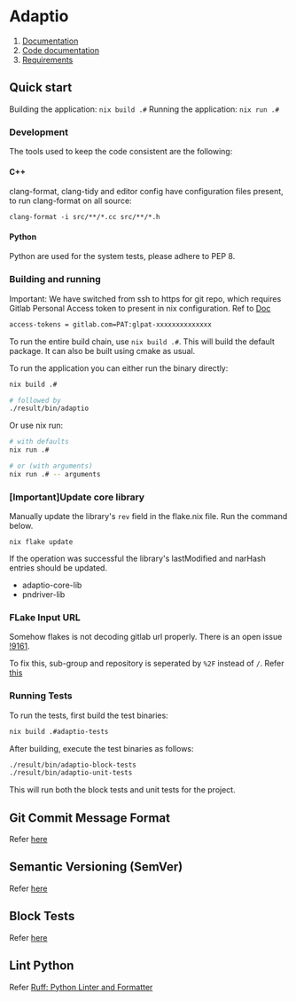# Adaptio

1. [Documentation](docs)
1. [Code documentation](src/DOCS.md)
1. [Requirements](docs/requirements.md)

## Quick start

Building the application: `nix build .#`
Running the application: `nix run .#`

### Development

The tools used to keep the code consistent are the following:

#### C++

clang-format, clang-tidy and editor config have configuration files present, to run clang-format on all source:

`clang-format -i src/**/*.cc src/**/*.h`

#### Python

Python are used for the system tests, please adhere to PEP 8.

### Building and running

Important: We have switched from ssh to https for git repo, which requires Gitlab Personal Access token to present in nix configuration. Ref to [Doc](https://esabgrnd.jira.com/wiki/spaces/ADTI/pages/237404161/Adaptio+Development+environment+in+non-NixOS+Linux+WSL#5.-Additional-Considerations)

~~~bash
access-tokens = gitlab.com=PAT:glpat-xxxxxxxxxxxxxx
~~~

To run the entire build chain, use `nix build .#`. This will build the default package.
It can also be built using cmake as usual.

To run the application you can either run the binary directly:

~~~bash
nix build .#

# followed by
./result/bin/adaptio
~~~

Or use nix run:

~~~bash
# with defaults
nix run .#

# or (with arguments)
nix run .# -- arguments
~~~

### [Important]Update core library

Manually update the library's `rev` field in the flake.nix file.
Run the command below.

```nix flake update```

If the operation was successful the library's lastModified and narHash entries should be updated.

* adaptio-core-lib
* pndriver-lib

### FLake Input URL

Somehow flakes is not decoding gitlab url properly. There is an open issue [!9161](https://github.com/NixOS/nix/issues/9161).

To fix this, sub-group and repository is seperated by `%2F` instead of `/`. Refer [this](https://github.com/NixOS/nix/issues/9161#issuecomment-1821857778)

### Running Tests

To run the tests, first build the test binaries:

~~~bash
nix build .#adaptio-tests
~~~

After building, execute the test binaries as follows:

~~~bash
./result/bin/adaptio-block-tests
./result/bin/adaptio-unit-tests
~~~

This will run both the block tests and unit tests for the project.

## Git Commit Message Format

Refer [here](https://gitlab.com/esab/abw/infra-and-test#git-commit-message-format)

## Semantic Versioning (SemVer)

Refer [here](https://esabgrnd.jira.com/wiki/x/FwBNDw)

## Block Tests

Refer [here](src/block_tests/BLOCK_TESTS.md)

## Lint Python

Refer [Ruff: Python Linter and Formatter][lint-python]

[lint-python]: https://gitlab.com/esab/abw/infra-and-test#ruff-introduction
